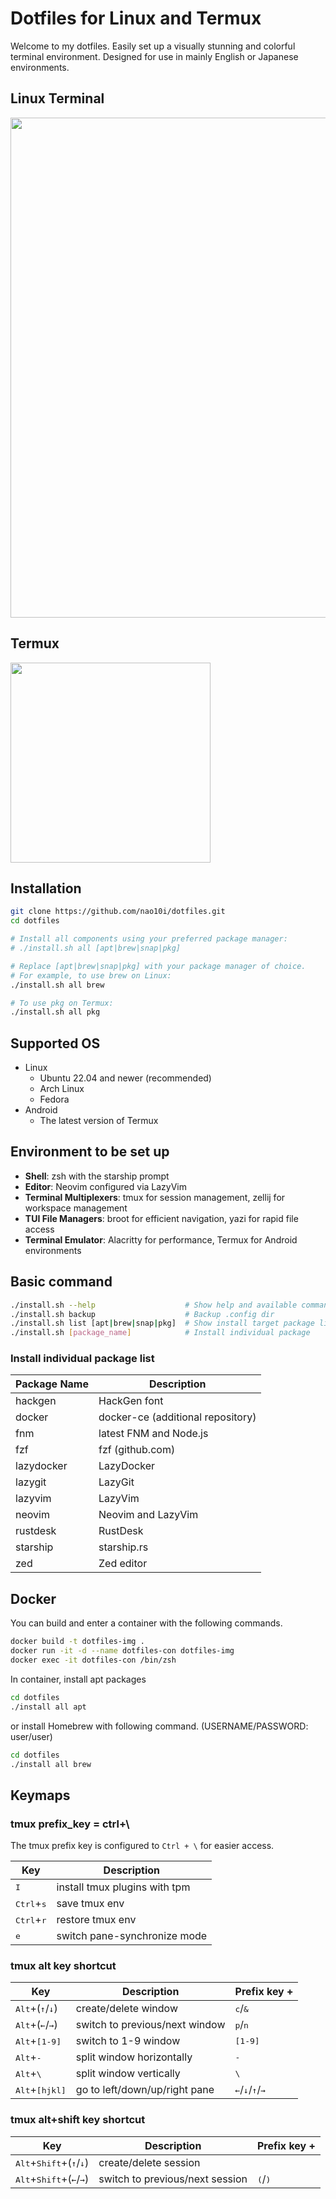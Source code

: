 # Dotfiles for Linux and Termux

Welcome to my dotfiles. Easily set up a visually stunning and colorful terminal environment. Designed for use in mainly English or Japanese environments.

## Linux Terminal

<img src="https://github.com/user-attachments/assets/3be7c42f-ee48-4714-a4a5-d5bd0aa7045f" width="800">

## Termux

<img src="https://github.com/user-attachments/assets/4e6723db-ed9a-4d47-bac6-32cea19f0b15" width="320">

## Installation

```bash
git clone https://github.com/nao10i/dotfiles.git
cd dotfiles

# Install all components using your preferred package manager:
# ./install.sh all [apt|brew|snap|pkg]

# Replace [apt|brew|snap|pkg] with your package manager of choice.
# For example, to use brew on Linux:
./install.sh all brew

# To use pkg on Termux:
./install.sh all pkg
```

## Supported OS

- Linux
  - Ubuntu 22.04 and newer (recommended)
  - Arch Linux
  - Fedora
- Android
  - The latest version of Termux

## Environment to be set up

- **Shell**: zsh with the starship prompt
- **Editor**: Neovim configured via LazyVim
- **Terminal Multiplexers**: tmux for session management, zellij for workspace management
- **TUI File Managers**: broot for efficient navigation, yazi for rapid file access
- **Terminal Emulator**: Alacritty for performance, Termux for Android environments

## Basic command

```bash
./install.sh --help                    # Show help and available commands
./install.sh backup                    # Backup .config dir
./install.sh list [apt|brew|snap|pkg]  # Show install target package list
./install.sh [package_name]            # Install individual package
```

### Install individual package list

| Package Name  | Description                       |
| ------------- | --------------------------------- |
| hackgen       | HackGen font                      |
| docker        | docker-ce (additional repository) |
| fnm           | latest FNM and Node.js            |
| fzf           | fzf (github.com)                  |
| lazydocker    | LazyDocker                        |
| lazygit       | LazyGit                           |
| lazyvim       | LazyVim                           |
| neovim        | Neovim and LazyVim                |
| rustdesk      | RustDesk                          |
| starship      | starship.rs                       |
| zed           | Zed editor                        |

## Docker

You can build and enter a container with the following commands.

```bash
docker build -t dotfiles-img .
docker run -it -d --name dotfiles-con dotfiles-img
docker exec -it dotfiles-con /bin/zsh
```

In container, install apt packages

```bash
cd dotfiles
./install all apt
```

or install Homebrew with following command. (USERNAME/PASSWORD: user/user)

```bash
cd dotfiles
./install all brew
```

## Keymaps
### tmux prefix_key = ctrl+\

The tmux prefix key is configured to `Ctrl + \` for easier access.

| Key                             | Description                   |
| ------------------------------- | ------------------------------|
| <kbd>I</kbd>                    | install tmux plugins with tpm |
| <kbd>Ctrl</kbd>+<kbd>s</kbd>    | save tmux env                 |
| <kbd>Ctrl</kbd>+<kbd>r</kbd>    | restore tmux env              |
| <kbd>e</kbd>                    | switch pane-synchronize mode  |

### tmux alt key shortcut
| Key                                        | Description                     | Prefix key +                                        |
| ------------------------------------------ | ------------------------------- | --------------------------------------------------- |
| <kbd>Alt</kbd>+(<kbd>↑</kbd>/<kbd>↓</kbd>) | create/delete window            | <kbd>c</kbd>/<kbd>&</kbd>                           |
| <kbd>Alt</kbd>+(<kbd>←</kbd>/<kbd>→</kbd>) | switch to previous/next window  | <kbd>p</kbd>/<kbd>n</kbd>                           |
| <kbd>Alt</kbd>+<kbd>[1-9]</kbd>            | switch to 1-9 window            | <kbd>[1-9]</kbd>                                    |
| <kbd>Alt</kbd>+<kbd>-</kbd>                | split window horizontally       | <kbd>-</kbd>                                        |
| <kbd>Alt</kbd>+<kbd>\\</kbd>               | split window vertically         | <kbd>\\</kbd>                                       |
| <kbd>Alt</kbd>+<kbd>[hjkl]</kbd>           | go to left/down/up/right pane   | <kbd>←</kbd>/<kbd>↓</kbd>/<kbd>↑</kbd>/<kbd>→</kbd> |

### tmux alt+shift key shortcut
| Key                                                         | Description                     | Prefix key +                |
| ----------------------------------------------------------- | ------------------------------- | --------------------------- |
| <kbd>Alt</kbd>+<kbd>Shift</kbd>+(<kbd>↑</kbd>/<kbd>↓</kbd>) | create/delete session           |                             |
| <kbd>Alt</kbd>+<kbd>Shift</kbd>+(<kbd>←</kbd>/<kbd>→</kbd>) | switch to previous/next session | <kbd>(</kbd>/<kbd>)</kbd>   |
